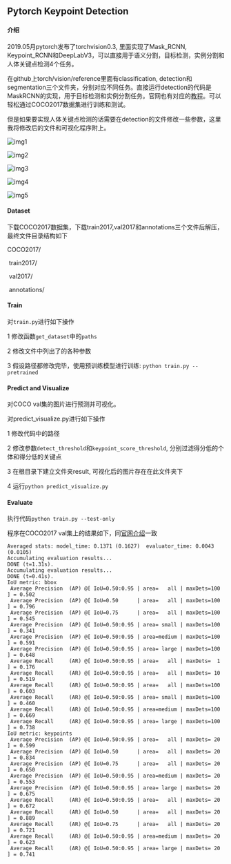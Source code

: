 ## Pytorch Keypoint Detection

#### 介绍

2019.05月pytorch发布了torchvision0.3, 里面实现了Mask_RCNN, Keypoint_RCNN和DeepLabV3，可以直接用于语义分割，目标检测，实例分割和人体关键点检测4个任务。

在github上torch/vision/reference里面有classification, detection和segmentation三个文件夹，分别对应不同任务。直接运行detection的代码是MaskRCNN的实现，用于目标检测和实例分割任务。官网也有对应的[教程](https://pytorch.org/tutorials/intermediate/torchvision_tutorial.html])。可以轻松通过COCO2017数据集进行训练和测试。

但是如果要实现人体关键点检测的话需要在detection的文件修改一些参数，这里我将修改后的文件和可视化程序附上。

![img1]()

![img2]()

![img3]()

![img4]()

![img5]()

#### Dataset

下载COCO2017数据集，下载train2017,val2017和annotations三个文件后解压，最终文件目录结构如下

COCO2017/

​	train2017/

​	val2017/

​	annotations/

#### Train

对`train.py`进行如下操作

1 修改函数`get_dataset`中的`paths`

2 修改文件中列出了的各种参数

3 假设路径都修改完毕，使用预训练模型进行训练: `python train.py --pretrained`

#### Predict and Visualize

对COCO val集的图片进行预测并可视化。

对predict_visualize.py进行如下操作

1 修改代码中的路径

2 修改参数`detect_threshold`和`keypoint_score_threshold`, 分别过滤得分低的个体和得分低的关键点

3 在根目录下建立文件夹result, 可视化后的图片存在在此文件夹下

4 运行`python predict_visualize.py`

#### Evaluate

执行代码`python train.py --test-only`

程序在COCO2017 val集上的结果如下，同[官网介绍](https://pytorch.org/blog/torchvision03/)一致

```
Averaged stats: model_time: 0.1371 (0.1627)  evaluator_time: 0.0043 (0.0105)
Accumulating evaluation results...
DONE (t=1.31s).
Accumulating evaluation results...
DONE (t=0.41s).
IoU metric: bbox
 Average Precision  (AP) @[ IoU=0.50:0.95 | area=   all | maxDets=100 ] = 0.502
 Average Precision  (AP) @[ IoU=0.50      | area=   all | maxDets=100 ] = 0.796
 Average Precision  (AP) @[ IoU=0.75      | area=   all | maxDets=100 ] = 0.545
 Average Precision  (AP) @[ IoU=0.50:0.95 | area= small | maxDets=100 ] = 0.341
 Average Precision  (AP) @[ IoU=0.50:0.95 | area=medium | maxDets=100 ] = 0.591
 Average Precision  (AP) @[ IoU=0.50:0.95 | area= large | maxDets=100 ] = 0.648
 Average Recall     (AR) @[ IoU=0.50:0.95 | area=   all | maxDets=  1 ] = 0.176
 Average Recall     (AR) @[ IoU=0.50:0.95 | area=   all | maxDets= 10 ] = 0.519
 Average Recall     (AR) @[ IoU=0.50:0.95 | area=   all | maxDets=100 ] = 0.603
 Average Recall     (AR) @[ IoU=0.50:0.95 | area= small | maxDets=100 ] = 0.460
 Average Recall     (AR) @[ IoU=0.50:0.95 | area=medium | maxDets=100 ] = 0.669
 Average Recall     (AR) @[ IoU=0.50:0.95 | area= large | maxDets=100 ] = 0.738
IoU metric: keypoints
 Average Precision  (AP) @[ IoU=0.50:0.95 | area=   all | maxDets= 20 ] = 0.599
 Average Precision  (AP) @[ IoU=0.50      | area=   all | maxDets= 20 ] = 0.834
 Average Precision  (AP) @[ IoU=0.75      | area=   all | maxDets= 20 ] = 0.650
 Average Precision  (AP) @[ IoU=0.50:0.95 | area=medium | maxDets= 20 ] = 0.553
 Average Precision  (AP) @[ IoU=0.50:0.95 | area= large | maxDets= 20 ] = 0.675
 Average Recall     (AR) @[ IoU=0.50:0.95 | area=   all | maxDets= 20 ] = 0.672
 Average Recall     (AR) @[ IoU=0.50      | area=   all | maxDets= 20 ] = 0.889
 Average Recall     (AR) @[ IoU=0.75      | area=   all | maxDets= 20 ] = 0.721
 Average Recall     (AR) @[ IoU=0.50:0.95 | area=medium | maxDets= 20 ] = 0.623
 Average Recall     (AR) @[ IoU=0.50:0.95 | area= large | maxDets= 20 ] = 0.741
```





